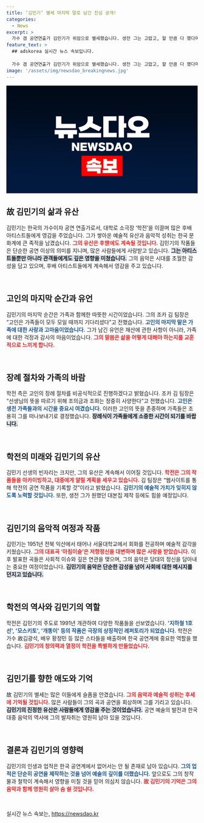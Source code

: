 ```yaml
---
title: ‘김민기’ 별세 마지막 말로 남긴 진심 공개!
categories:
  - News
excerpt: >
  가수 겸 공연연출가 김민기가 위암으로 별세했습니다. 생전 그는 고맙고, 할 만큼 다 했다며 고인의 마지막 말이 전해졌습니다. 학전의 창립자, 김민기는 한국 공연계의 아이콘으로 기억될 것입니다.
feature_text: >
  ## adskorea 실시간 뉴스 속보입니다.

  가수 겸 공연연출가 김민기가 위암으로 별세했습니다. 생전 그는 고맙고, 할 만큼 다 했다며 고인의 마지막 말이 전해졌습니다. 학전의 창립자, 김민기는 한국 공연계의 아이콘으로 기억될 것입니다.
image: '/assets/img/newsdao_breakingnews.jpg'
---
```


<p><img src="/assets/img/newsdao_breakingnews.jpg" alt="adskorea 속보" /></p>

<h2 data-ke-size="size26">故 김민기의 삶과 유산</h2>

<p data-ke-size="size16">김민기는 한국의 가수이자 공연 연출가로서, 대학로 소극장 ‘학전’을 이끌며 많은 후배 아티스트들에게 영감을 주었습니다. 그가 쌓아온 예술적 유산과 음악적 성취는 한국 문화계에 큰 족적을 남겼습니다. <b><span style="color: #ee2323;">그의 유산은 후世에도 계속될 것입니다.</span></b> 김민기의 작품들은 단순한 공연 이상의 의미를 지니며, 많은 사람들에게 사랑받고 있습니다. <b><span style="background-color: #21538527;">그는 아티스트들뿐만 아니라 관객들에게도 깊은 영향을 미쳤습니다.</span></b> 그의 음악은 시대를 초월한 감성을 담고 있으며, 후배 아티스트들에게 계속해서 영감을 주고 있습니다.</p>

<p data-ke-size="size16">&nbsp;</p>

<h2 data-ke-size="size26">고인의 마지막 순간과 유언</h2>

<p data-ke-size="size16">김민기의 마지막 순간은 가족과 함께한 따뜻한 시간이었습니다. 그의 조카 김 팀장은 “고인은 가족들이 모두 모일 때까지 기다리셨다”고 전했습니다. <b><span style="color: #1a5490;">고인의 마지막 말은 가족에 대한 사랑과 고마움이었습니다.</span></b> 그가 남긴 유언은 재산에 관한 사항이 아니라, 가족에 대한 걱정과 감사의 마음이었습니다. <b><span style="color: #ee2323;">그의 말씀은 삶을 어떻게 대해야 하는지를 교훈적으로 느끼게 합니다.</span></b></p>

<p data-ke-size="size16">&nbsp;</p>

<h2 data-ke-size="size26">장례 절차와 가족의 바람</h2>

<p data-ke-size="size16">학전 측은 고인의 장례 절차를 비공식적으로 진행하겠다고 밝혔습니다. 조카 김 팀장은 “선생님의 뜻을 따르기 위해 조의금과 조화는 정중히 사양한다”고 전했습니다. <b><span style="color: #1a5490;">고인은 생전 가족들과의 시간을 중요시 여겼습니다.</span></b> 이러한 고인의 뜻을 존중하며 가족들은 조용히 그를 떠나보내기로 결정했습니다. <b><span style="background-color: #21538527;">장례식이 가족들에게 소중한 시간이 되기를 바랍니다.</span></b></p>

<p data-ke-size="size16">&nbsp;</p>

<h2 data-ke-size="size26">학전의 미래와 김민기의 유산</h2>

<p data-ke-size="size16">김민기 선생의 빈자리는 크지만, 그의 유산은 계속해서 이어질 것입니다. <b><span style="color: #ee2323;">학전은 그의 작품들을 아카이빙하고, 대중에게 알릴 계획을 세우고 있습니다.</span></b> 김 팀장은 “웹사이트를 통해 학전의 공연 작품을 기록할 것”이라고 밝혔습니다. <b><span style="color: #1a5490;">김민기의 예술적 가치가 잊히지 않도록 노력할 것입니다.</span></b> 또한, 생전 그가 원했던 대본집 제작 등에도 힘쓸 예정입니다.</p>

<p data-ke-size="size16">&nbsp;</p>

<h2 data-ke-size="size26">김민기의 음악적 여정과 작품</h2>

<p data-ke-size="size16">김민기는 1951년 전북 익산에서 태어나 서울대학교에서 회화를 전공하며 예술적 감각을 키웠습니다. <b><span style="color: #ee2323;">그의 대표곡 ‘아침이슬’은 저항정신을 대변하며 많은 사랑을 받았습니다.</span></b> 이후 발표한 곡들은 사회적 이슈와 깊은 연관을 맺으며, 그의 음악은 당대의 정신을 담아내는 중요한 여정이었습니다. <b><span style="background-color: #21538527;">김민기의 음악은 단순한 감성을 넘어 사회에 대한 메시지를 던지고 있습니다.</span></b></p>

<p data-ke-size="size16">&nbsp;</p>

<h2 data-ke-size="size26">학전의 역사와 김민기의 역할</h2>

<p data-ke-size="size16">학전은 김민기의 주도로 1991년 개관하여 다양한 작품들을 선보였습니다. <b><span style="color: #1a5490;">'지하철 1호선', '모스키토', '개똥이' 등의 작품은 극장의 상징적인 레퍼토리가 되었습니다.</span></b> 학전은 가수 故김광석, 배우 황정민 등 많은 스타들을 배출하며 한국 공연계에 중요한 역할을 했습니다. <b><span style="color: #ee2323;">김민기의 창의력과 열정이 학전을 특별하게 만들었습니다.</span></b></p>

<p data-ke-size="size16">&nbsp;</p>

<h2 data-ke-size="size26">김민기를 향한 애도와 기억</h2>

<p data-ke-size="size16">故 김민기의 별세는 많은 이들에게 슬픔을 안겼습니다. <b><span style="color: #ee2323;">그의 음악과 예술적 성취는 후세에 기억될 것입니다.</span></b> 많은 사람들이 그의 곡과 공연을 회상하며 그를 기리고 있습니다. <b><span style="background-color: #21538527;">김민기의 진정한 유산은 사람들에게 영감을 주는 것이었습니다.</span></b> 공연 예술의 발전과 한국 대중 음악의 역사에 그의 발자취는 영원히 남아 있을 것입니다.</p>

<p data-ke-size="size16">&nbsp;</p>

<h2 data-ke-size="size26">결론과 김민기의 영향력</h2>

<p data-ke-size="size16">김민기의 인생과 업적은 한국 공연계에서 없어서는 안 될 존재로 남아 있습니다. <b><span style="color: #1a5490;">그의 업적은 단순히 공연을 제작하는 것을 넘어 예술의 깊이를 더했습니다.</span></b> 앞으로도 그의 창작물과 철학이 계속해서 영향을 미칠 것을 믿어 의심치 않습니다. <b><span style="color: #ee2323;">故 김민기의 기억은 그의 음악과 함께 영원히 살아 숨 쉴 것입니다.</span></b></p>

<p data-ke-size="size16">&nbsp;</p>
실시간 뉴스 속보는, <a href="https://newsdao.kr" rel="dofollow">https://newsdao.kr</a>


